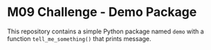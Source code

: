 # M09 Challenge - Demo Package

This repository contains a simple Python package named `demo` with a function `tell_me_something()` that prints message.
